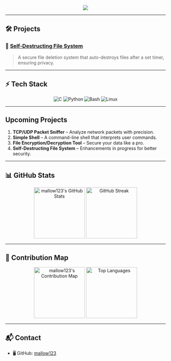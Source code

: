 <p align="center">
  <img src="https://readme-typing-svg.herokuapp.com?font=JetBrains+Mono&size=22&duration=3000&color=00FF00&center=true&vCenter=true&lines=Hello!+I'm+mallow;C+%7C+Python+%7C+Bash+%7C+Linux;Building+and+Growing!">
</p>

---

## 🛠️ Projects
### 🚨 [Self-Destructing File System](https://github.com/mallow123/self-destructing-file-system)
> A secure file deletion system that auto-destroys files after a set timer, ensuring privacy.

---

## ⚡ Tech Stack
<p align="center">
  <img src="https://img.shields.io/badge/C-00599C?style=for-the-badge&logo=c&logoColor=white" alt="C"/>
  <img src="https://img.shields.io/badge/Python-3776AB?style=for-the-badge&logo=python&logoColor=white" alt="Python"/>
  <img src="https://img.shields.io/badge/Bash-4EAA25?style=for-the-badge&logo=gnu-bash&logoColor=white" alt="Bash"/>
  <img src="https://img.shields.io/badge/Linux-FCC624?style=for-the-badge&logo=linux&logoColor=black" alt="Linux"/>
</p>

---

## Upcoming Projects
1) **TCP/UDP Packet Sniffer** – Analyze network packets with precision.  
2)  **Simple Shell** – A command-line shell that interprets user commands.  
3)  **File Encryption/Decryption Tool** – Secure your data like a pro.  
4)  **Self-Destructing File System** – Enhancements in progress for better security.

---

## 📊 GitHub Stats
<p align="center">
  <img src="https://github-readme-stats.vercel.app/api?username=mallow123&show_icons=true&theme=tokyonight&hide_border=true" alt="mallow123's GitHub Stats" height="160px"/>
  <img src="https://github-readme-streak-stats.herokuapp.com/?user=mallow123&theme=tokyonight&hide_border=true" alt="GitHub Streak" height="160px"/>
</p>

---

## 🌌 Contribution Map
<p align="center">
  <img src="https://github-profile-summary-cards.vercel.app/api/cards/profile-details?username=mallow123&theme=tokyonight" alt="mallow123's Contribution Map" height="160px"/>
  <img src="https://github-profile-summary-cards.vercel.app/api/cards/repos-per-language?username=mallow123&theme=tokyonight" alt="Top Languages" height="160px"/>
</p>

---

## 📬 Contact
- 🖥️ GitHub: [mallow123](https://github.com/mallow123)
